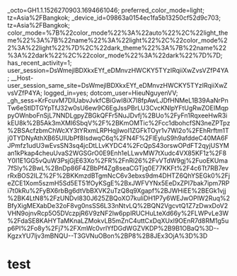 
_octo=GH1.1.1526270903.1694661046; preferred_color_mode=light; tz=Asia%2FBangkok; _device_id=09863a0154ec1fa5b13250cf52d9c703; tz=Asia%2FBangkok; color_mode=%7B%22color_mode%22%3A%22auto%22%2C%22light_theme%22%3A%7B%22name%22%3A%22light%22%2C%22color_mode%22%3A%22light%22%7D%2C%22dark_theme%22%3A%7B%22name%22%3A%22dark%22%2C%22color_mode%22%3A%22dark%22%7D%7D; has_recent_activity=1; user_session=DsWmejlBDXkxEYf_eDMnvzHWCKY5TYzIRqiiXwZvsVZfP4YA; __Host-user_session_same_site=DsWmejlBDXkxEYf_eDMnvzHWCKY5TYzIRqiiXwZvsVZfP4YA; logged_in=yes; dotcom_user=HieuNguyenVV; _gh_sess=KrFcuvM7DlUabvJvkfCBiGwI8iX7I8fpAwLJDfHNMeL1B39AaNrPnTw6eStlDTGYpTfJ32w0sU6ew9C6EgJssPBrLU3CvcKNlpYFtUgRwZOEIMqppyOWnboFnSjL7NNDLgpyZBGkQFFr5NuJDvfj%2BUo%2FyFn1RqxeeHwR3ikEU8k%2B5Ak3mXMI6SbqV%2F%2BKmOMTic%2Fcc1dbohcfSN3neZPTpz%2BSAcfzbmChWcXY3tYRxmLRPHqjlwoI1ZGFkTOyr1v7Wl2o%2FEhRrftm1Tj0TYDNyAthXB65UlUbPf8IsdwqC6q%2FN4F%2FlEyluS9h9afddeC40MA6FJPmfz1udU3wEvsSN3sq4jcDtLLvKYDC4%2FcQpS43orswOPdFT2qyjUSYMan1kPkap4cheuUvaS2WGSGrO0E9Enh1eLLwvMW7tXudc4VX85KF1z%2F8Y0I1E1GG5vQuW3PsjGjE63Xo%2FR%2FnRi26%2FvVTdW9gj%2FuoEKUma7fSIy%2BwL%2BnDp86F4ZBbPf4Zg8seaCGTjq0E77KKFt%2F4c6Tt7RB7evrRxBOS2ILZ%2F%2BKKmzdBTgmNcC6v3ebxs9dm4DHTZ6QhYSEGk0%2FjeZCE1Xom5szmH5Sd5ET51fOyKSgE%2BxJWFVYNx5EeDxZPI7bak7ipm7RPi7t0kRu%2FyBX6rbBg6dtVbBXVK2uTzQ8q9Xgapf%2BJWHiEE%2BEGk1vjj%2BK4LtN8%2FzUNDvl830J625ZBQoXO7kuliDH1P7y6WEJwOPlW2Ruq%2BfyXigMEXabDe32oF8vg0nsSS6L33nNtvLQ%2BQN2VgcvtQ1Z7zDwxDoV2VHN9ojnvRcp5O5DVczpjR6V9zNF2lw6ppIRUCHuLteXd66y%2FLWPvLe3W%2FdaSE8KAHYTaMKnaLZMokvLB5mZnC4uttCxDqXUxl9OEnR7d8RM1g5up6PI%2Fo8y%2Fj7%2FXmWc0vrlYfDGdWGZVKDP%2B9B1OBaQ%3D--KgzxYU7ljv3mBNQU--T3GVNuOBon%2BP8%2B8JEx3OjA%3D%3D
# test
